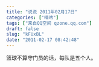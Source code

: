 ```yaml
---
title: "说说 2011年02月17日"
categories: ["嘀咕"]
tags: ["来自QQ空间 qzone.qq.com"]
draft: false
slug: "kFUxBL"
date: "2011-02-17 08:42:48"
---
```


篮球不算守门员的话，每队是五个人。

